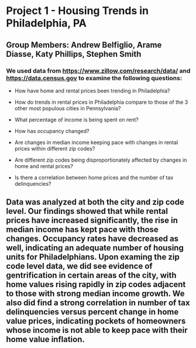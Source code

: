 # Project 1 - Housing Trends in Philadelphia, PA

## Group Members: Andrew Belfiglio, Arame Diasse, Katy Phillips, Stephen Smith



### We used data from https://www.zillow.com/research/data/ and https://data.census.gov to examine the following questions:

 * How have home and rental prices been trending in Philadelphia?
 
 * How do trends in rental prices in Philadelphia compare to those of the 3 other most populous cities in Pennsylvania?
 
 * What percentage of income is being spent on rent?
 
 * How has occupancy changed?
 
 * Are changes in median income keeping pace with changes in rental prices within different zip codes?
 
 * Are different zip codes being disproportionately affected by changes in home and rental prices?
 
 * Is there a correlation between home prices and the number of tax delinquencies?
 
 ## Data was analyzed at both the city and zip code level.  Our findings showed that while rental prices have increased significantly, the rise in median income has kept pace with those changes.  Occupancy rates have decreased as well, indicating an adequate number of housing units for Philadelphians.  Upon examing the zip code level data, we did see evidence of gentrification in certain areas of the city, with home values rising rapidly in zip codes adjacent to those with strong median income growth.  We also did find a strong correlation in number of tax delinquencies versus percent change in home value prices, indicating pockets of homeowners whose income is not able to keep pace with their home value inflation.